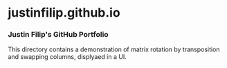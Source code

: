 # justinfilip.github.io

### Justin Filip's GitHub Portfolio

This directory contains a demonstration of matrix rotation by transposition and swapping columns, displyaed in a UI.